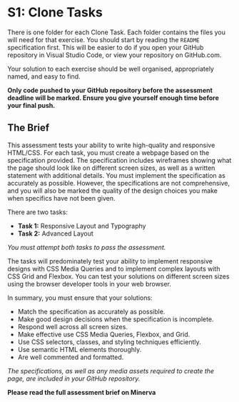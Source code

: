 # S1: Clone Tasks

There is one folder for each Clone Task. Each folder contains the files you will need for that exercise. You should start by reading the `README` specification first. This will be easier to do if you open your GitHub repository in Visual Studio Code, or view your repository on GitHub.com.

Your solution to each exercise should be well organised, appropriately named, and easy to find.

**Only code pushed to your GitHub repository before the assessment deadline will be marked. Ensure you give yourself enough time before your final push.**

## The Brief

This assessment tests your ability to write high-quality and responsive HTML/CSS. For each task, you must create a webpage based on the specification provided. The specification includes wireframes showing what the page should look like on different screen sizes, as well as a written statement with additional details. You must implement the specification as accurately as possible. However, the specifications are not comprehensive, and you will also be marked the quality of the design choices you make when specifics have not been given.

There are two tasks:

* **Task 1:** Responsive Layout and Typography 
* **Task 2:** Advanced Layout

*You must attempt both tasks to pass the assessment.*

The tasks will predominately test your ability to implement responsive designs with CSS Media Queries and to implement complex layouts with CSS Grid and Flexbox. You can test your solutions on different screen sizes using the browser developer tools in your web browser.

In summary, you must ensure that your solutions:

* Match the specification as accurately as possible.
* Make good design decisions when the specification is incomplete.
* Respond well across all screen sizes.
* Make effective use CSS Media Queries, Flexbox, and Grid.
* Use CSS selectors, classes, and styling techniques efficiently.
* Use semantic HTML elements thoroughly.
* Are well commented and formatted.

*The specifications, as well as any media assets required to create the page, are included in your GitHub repository.*

**Please read the full assessment brief on Minerva**